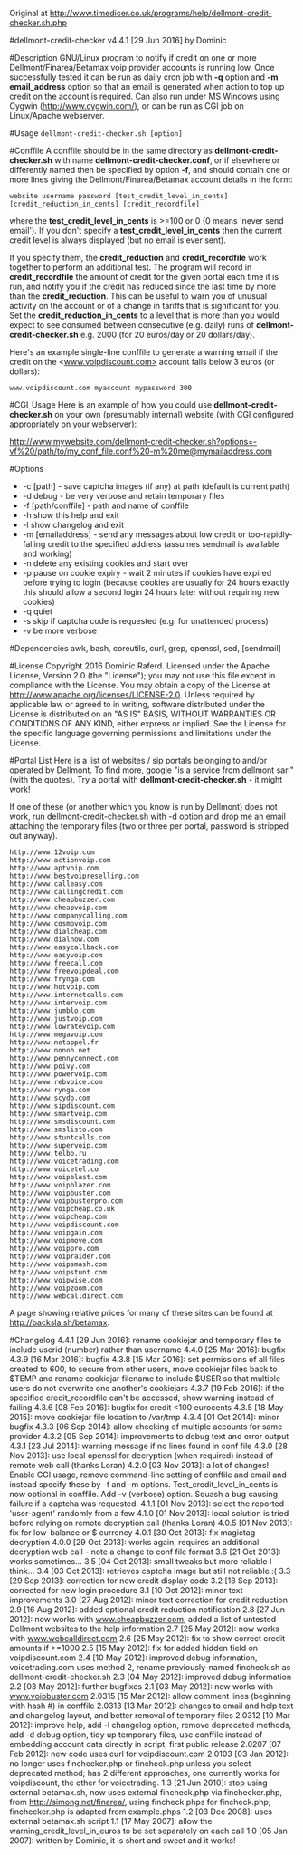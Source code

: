 Original at <http://www.timedicer.co.uk/programs/help/dellmont-credit-checker.sh.php>

#dellmont-credit-checker v4.4.1 [29 Jun 2016] by Dominic

#Description
GNU/Linux program to notify if credit on one or more Dellmont/Finarea/Betamax voip provider accounts is running low. Once successfully tested it can be run as daily cron job with **-q** option and **-m email_address** option so that an email is generated when action to top up credit on the account is required. Can also run under MS Windows using Cygwin (<http://www.cygwin.com/>), or can be run as CGI job on Linux/Apache webserver.

#Usage
```dellmont-credit-checker.sh [option]```

#Conffile
A conffile should be in the same directory as **dellmont-credit-checker.sh** with name **dellmont-credit-checker.conf**, or if elsewhere or differently named then be specified by option **-f**, and should contain one or more lines giving the Dellmont/Finarea/Betamax account details in the form:

```website username password [test_credit_level_in_cents] [credit_reduction_in_cents] [credit_recordfile]```

where the **test_credit_level_in_cents** is >=100 or 0 (0 means 'never send email'). If you don't specify a **test_credit_level_in_cents** then the current credit level is always displayed (but no email is ever sent).

If you specify them, the **credit_reduction** and **credit_recordfile** work together to perform an additional test. The program will record in **credit_recordfile** the amount of credit for the given portal each time it is run, and notify you if the credit has reduced since the last time by more than the **credit_reduction**. This can be useful to warn you of unusual activity on the account or of a change in tariffs that is significant for you. Set the **credit_reduction_in_cents** to a level that is more than you would expect to see consumed between consecutive (e.g. daily) runs of **dellmont-credit-checker.sh** e.g. 2000 (for 20 euros/day or 20 dollars/day).

Here's an example single-line conffile to generate a warning email if the credit on the <www.voipdiscount.com> account falls below 3 euros (or dollars):

```www.voipdiscount.com myaccount mypassword 300```

#CGI_Usage
Here is an example of how you could use **dellmont-credit-checker.sh** on your own (presumably internal) website (with CGI configured appropriately on your webserver):

http://www.mywebsite.com/dellmont-credit-checker.sh?options=-vf%20/path/to/my_conf_file.conf%20-m%20me@mymailaddress.com

#Options

- -c [path] - save captcha images (if any) at path (default is current path)
- -d debug - be very verbose and retain temporary files
- -f [path/conffile] - path and name of conffile
- -h show this help and exit
- -l show changelog and exit
- -m [emailaddress] - send any messages about low credit or too-rapidly-falling credit to the specified address (assumes sendmail is available and working)
- -n delete any existing cookies and start over
- -p pause on cookie expiry - wait 2 minutes if cookies have expired before trying to login (because cookies are usually for 24 hours exactly this should allow a second login 24 hours later without requiring new cookies)
- -q quiet
- -s skip if captcha code is requested (e.g. for unattended process)
- -v be more verbose

#Dependencies
awk, bash, coreutils, curl, grep, openssl, sed, [sendmail]

#License
Copyright 2016 Dominic Raferd. Licensed under the Apache License, Version 2.0 (the "License"); you may not use this file except in compliance with the License. You may obtain a copy of the License at http://www.apache.org/licenses/LICENSE-2.0. Unless required by applicable law or agreed to in writing, software distributed under the License is distributed on an "AS IS" BASIS, WITHOUT WARRANTIES OR CONDITIONS OF ANY KIND, either express or implied. See the License for the specific language governing permissions and limitations under the License.

#Portal List
Here is a list of websites / sip portals belonging to and/or operated by Dellmont. To find more, google "is a service from dellmont sarl" (with the quotes). Try a portal with **dellmont-credit-checker.sh** - it might work!

If one of these (or another which you know is run by Dellmont) does not work, run dellmont-credit-checker.sh with -d option and drop me an email attaching the temporary files (two or three per portal, password is stripped out anyway).

	http://www.12voip.com
	http://www.actionvoip.com
	http://www.aptvoip.com
	http://www.bestvoipreselling.com
	http://www.calleasy.com
	http://www.callingcredit.com
	http://www.cheapbuzzer.com
	http://www.cheapvoip.com
	http://www.companycalling.com
	http://www.cosmovoip.com
	http://www.dialcheap.com
	http://www.dialnow.com
	http://www.easycallback.com
	http://www.easyvoip.com
	http://www.freecall.com
	http://www.freevoipdeal.com
	http://www.frynga.com
	http://www.hotvoip.com
	http://www.internetcalls.com
	http://www.intervoip.com
	http://www.jumblo.com
	http://www.justvoip.com
	http://www.lowratevoip.com
	http://www.megavoip.com
	http://www.netappel.fr
	http://www.nonoh.net
	http://www.pennyconnect.com
	http://www.poivy.com
	http://www.powervoip.com
	http://www.rebvoice.com
	http://www.rynga.com
	http://www.scydo.com
	http://www.sipdiscount.com
	http://www.smartvoip.com
	http://www.smsdiscount.com
	http://www.smslisto.com
	http://www.stuntcalls.com
	http://www.supervoip.com
	http://www.telbo.ru
	http://www.voicetrading.com
	http://www.voicetel.co
	http://www.voipblast.com
	http://www.voipblazer.com
	http://www.voipbuster.com
	http://www.voipbusterpro.com
	http://www.voipcheap.co.uk
	http://www.voipcheap.com
	http://www.voipdiscount.com
	http://www.voipgain.com
	http://www.voipmove.com
	http://www.voippro.com
	http://www.voipraider.com
	http://www.voipsmash.com
	http://www.voipstunt.com
	http://www.voipwise.com
	http://www.voipzoom.com
	http://www.webcalldirect.com

A page showing relative prices for many of these sites can be found at <http://backsla.sh/betamax>.

#Changelog
	4.4.1 [29 Jun 2016]: rename cookiejar and temporary files to include userid (number) rather than username
	4.4.0 [25 Mar 2016]: bugfix
	4.3.9 [16 Mar 2016]: bugfix
	4.3.8 [15 Mar 2016]: set permissions of all files created to 600, to secure from other users, move cookiejar files back to $TEMP and rename cookiejar filename to include $USER so that multiple users do not overwrite one another's cookiejars
	4.3.7 [19 Feb 2016]: if the specified credit_recordfile can't be accessed, show warning instead of failing
	4.3.6 [08 Feb 2016]: bugfix for credit <100 eurocents
	4.3.5 [18 May 2015]: move cookiejar file location to /var/tmp
	4.3.4 [01 Oct 2014]: minor bugfix
	4.3.3 [06 Sep 2014]: allow checking of multiple accounts for same provider
	4.3.2 [05 Sep 2014]: improvements to debug text and error output
	4.3.1 [23 Jul 2014]: warning message if no lines found in conf file
	4.3.0 [28 Nov 2013]: use local openssl for decryption (when required) instead of remote web call (thanks Loran)
	4.2.0 [03 Nov 2013]: a lot of changes! Enable CGI usage, remove command-line setting of conffile and email and instead specify these by -f and -m options. Test_credit_level_in_cents is now optional in conffile. Add -v (verbose) option. Squash a bug causing failure if a captcha was requested.
	4.1.1 [01 Nov 2013]: select the reported 'user-agent' randomly from a few
	4.1.0 [01 Nov 2013]: local solution is tried before relying on remote decryption call (thanks Loran)
	4.0.5 [01 Nov 2013]: fix for low-balance or $ currency
	4.0.1 [30 Oct 2013]: fix magictag decryption
	4.0.0 [29 Oct 2013]: works again, requires an additional decryption web call - note a change to conf file format
	3.6 [21 Oct 2013]: works sometimes...
	3.5 [04 Oct 2013]: small tweaks but more reliable I think...
	3.4 [03 Oct 2013]: retrieves captcha image but still not reliable :(
	3.3 [29 Sep 2013]: correction for new credit display code
	3.2 [18 Sep 2013]: corrected for new login procedure
	3.1 [10 Oct 2012]: minor text improvements
	3.0 [27 Aug 2012]: minor text correction for credit reduction
	2.9 [16 Aug 2012]: added optional credit reduction notification
	2.8 [27 Jun 2012]: now works with www.cheapbuzzer.com, added a list of untested Dellmont websites to the help information
	2.7 [25 May 2012]: now works with www.webcalldirect.com
	2.6 [25 May 2012]: fix to show correct credit amounts if >=1000
	2.5 [15 May 2012]: fix for added hidden field on voipdiscount.com
	2.4 [10 May 2012]: improved debug information, voicetrading.com uses method 2, rename previously-named fincheck.sh as dellmont-credit-checker.sh
	2.3 [04 May 2012]: improved debug information
	2.2 [03 May 2012]: further bugfixes
	2.1 [03 May 2012]: now works with www.voipbuster.com
	2.0315 [15 Mar 2012]: allow comment lines (beginning with hash #) in conffile
	2.0313 [13 Mar 2012]: changes to email and help text and changelog layout, and better removal of temporary files
	2.0312 [10 Mar 2012]: improve help, add -l changelog option, remove deprecated methods, add -d debug option, tidy up temporary files, use conffile instead of embedding account data directly in script, first public release
	2.0207 [07 Feb 2012]: new code uses curl for voipdiscount.com
	2.0103 [03 Jan 2012]: no longer uses finchecker.php or fincheck.php unless you select deprecated method; has 2 different approaches, one currently works for voipdiscount, the other for voicetrading.
	1.3 [21 Jun 2010]: stop using external betamax.sh, now uses external fincheck.php via finchecker.php, from http://simong.net/finarea/, using fincheck.phps for fincheck.php; finchecker.php is adapted from example.phps
	1.2 [03 Dec 2008]: uses external betamax.sh script
	1.1 [17 May 2007]: allow the warning_credit_level_in_euros to be set separately on each call
	1.0 [05 Jan 2007]: written by Dominic, it is short and sweet and it works!
